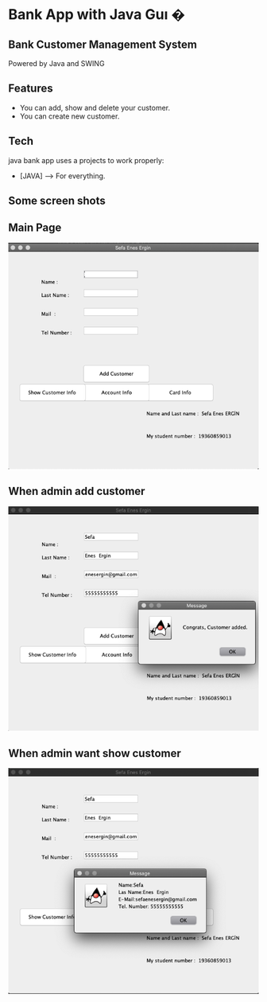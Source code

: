 # Bank App with Java Guı �

## Bank Customer Management System





Powered by Java and SWING



## Features

- You can add, show and delete your customer.
- You can create new customer.

## Tech
java bank app  uses a  projects to work properly:

- [JAVA] --> For everything.



## Some screen shots

## Main Page
![ım1](https://github.com/sefaenesergin/bankGUIappWithJava/blob/main/images/mainPage.png)


## When admin add customer
![ım1](https://github.com/sefaenesergin/bankGUIappWithJava/blob/main/images/whenPressAdd.png)


## When admin want show customer
![ım1](https://github.com/sefaenesergin/bankGUIappWithJava/blob/main/images/whenPressShow.png)
